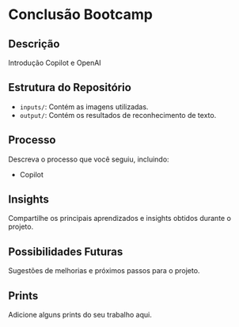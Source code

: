 # Conclusão Bootcamp 

## Descrição
Introdução Copilot e OpenAI

## Estrutura do Repositório
- `inputs/`: Contém as imagens utilizadas.
- `output/`: Contém os resultados de reconhecimento de texto.

## Processo
Descreva o processo que você seguiu, incluindo:
- Copilot

## Insights
Compartilhe os principais aprendizados e insights obtidos durante o projeto.

## Possibilidades Futuras
Sugestões de melhorias e próximos passos para o projeto.

## Prints
Adicione alguns prints do seu trabalho aqui.

